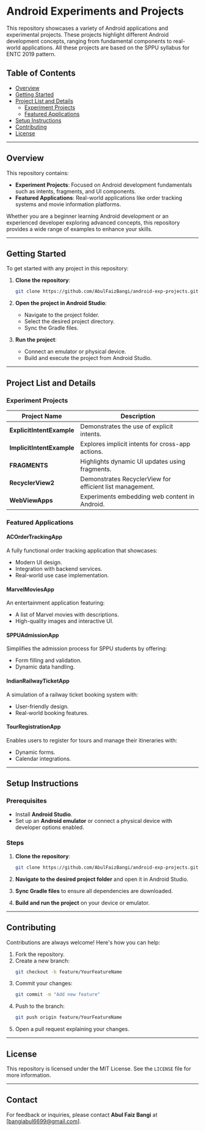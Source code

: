 # Android Experiments and Projects

This repository showcases a variety of Android applications and experimental projects. These projects highlight different Android development concepts, ranging from fundamental components to real-world applications. All these projects are based on the SPPU syllabus for ENTC 2019 pattern.

## Table of Contents

- [Overview](#overview)
- [Getting Started](#getting-started)
- [Project List and Details](#project-list-and-details)
  - [Experiment Projects](#experiment-projects)
  - [Featured Applications](#featured-applications)
- [Setup Instructions](#setup-instructions)
- [Contributing](#contributing)
- [License](#license)

---

## Overview

This repository contains:

- **Experiment Projects**: Focused on Android development fundamentals such as intents, fragments, and UI components.
- **Featured Applications**: Real-world applications like order tracking systems and movie information platforms.

Whether you are a beginner learning Android development or an experienced developer exploring advanced concepts, this repository provides a wide range of examples to enhance your skills.

---

## Getting Started

To get started with any project in this repository:

1. **Clone the repository**:
   ```bash
   git clone https://github.com/AbulFaizBangi/android-exp-projects.git
   ```

2. **Open the project in Android Studio**:
   - Navigate to the project folder.
   - Select the desired project directory.
   - Sync the Gradle files.

3. **Run the project**:
   - Connect an emulator or physical device.
   - Build and execute the project from Android Studio.

---

## Project List and Details

### Experiment Projects

| **Project Name**               | **Description**                                  |
|--------------------------------|--------------------------------------------------|
| **ExplicitIntentExample**      | Demonstrates the use of explicit intents.        |
| **ImplicitIntentExample**      | Explores implicit intents for cross-app actions. |
| **FRAGMENTS**                  | Highlights dynamic UI updates using fragments.   |
| **RecyclerView2**              | Demonstrates RecyclerView for efficient list management. |
| **WebViewApps**                | Experiments embedding web content in Android.    |

### Featured Applications

#### ACOrderTrackingApp
A fully functional order tracking application that showcases:
- Modern UI design.
- Integration with backend services.
- Real-world use case implementation.

#### MarvelMoviesApp
An entertainment application featuring:
- A list of Marvel movies with descriptions.
- High-quality images and interactive UI.

#### SPPUAdmissionApp
Simplifies the admission process for SPPU students by offering:
- Form filling and validation.
- Dynamic data handling.

#### IndianRailwayTicketApp
A simulation of a railway ticket booking system with:
- User-friendly design.
- Real-world booking features.

#### TourRegistrationApp
Enables users to register for tours and manage their itineraries with:
- Dynamic forms.
- Calendar integrations.

---

## Setup Instructions

### Prerequisites

- Install **Android Studio**.
- Set up an **Android emulator** or connect a physical device with developer options enabled.

### Steps

1. **Clone the repository**:
   ```bash
   git clone https://github.com/AbulFaizBangi/android-exp-projects.git
   ```

2. **Navigate to the desired project folder** and open it in Android Studio.

3. **Sync Gradle files** to ensure all dependencies are downloaded.

4. **Build and run the project** on your device or emulator.

---

## Contributing

Contributions are always welcome! Here's how you can help:

1. Fork the repository.
2. Create a new branch:
   ```bash
   git checkout -b feature/YourFeatureName
   ```
3. Commit your changes:
   ```bash
   git commit -m "Add new feature"
   ```
4. Push to the branch:
   ```bash
   git push origin feature/YourFeatureName
   ```
5. Open a pull request explaining your changes.

---

## License

This repository is licensed under the MIT License. See the `LICENSE` file for more information.

---

## Contact

For feedback or inquiries, please contact **Abul Faiz Bangi** at [bangiabul6699@gmail.com].
